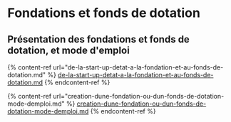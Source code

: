 # Fondations et fonds de dotation

## Présentation des fondations et fonds de dotation, et mode d'emploi <a href="#presentation-des-fondations-et-fonds-de-dotation-et-mode-demploi" id="presentation-des-fondations-et-fonds-de-dotation-et-mode-demploi"></a>

{% content-ref url="de-la-start-up-detat-a-la-fondation-et-au-fonds-de-dotation.md" %}
[de-la-start-up-detat-a-la-fondation-et-au-fonds-de-dotation.md](de-la-start-up-detat-a-la-fondation-et-au-fonds-de-dotation.md)
{% endcontent-ref %}

{% content-ref url="creation-dune-fondation-ou-dun-fonds-de-dotation-mode-demploi.md" %}
[creation-dune-fondation-ou-dun-fonds-de-dotation-mode-demploi.md](creation-dune-fondation-ou-dun-fonds-de-dotation-mode-demploi.md)
{% endcontent-ref %}
